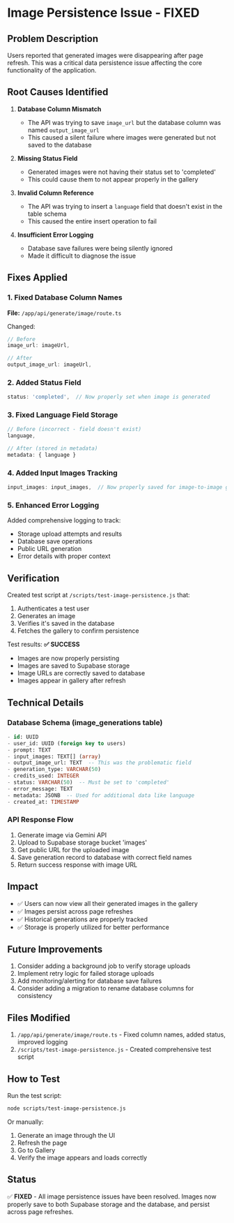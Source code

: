 # Image Persistence Issue - FIXED

## Problem Description
Users reported that generated images were disappearing after page refresh. This was a critical data persistence issue affecting the core functionality of the application.

## Root Causes Identified

1. **Database Column Mismatch**
   - The API was trying to save `image_url` but the database column was named `output_image_url`
   - This caused a silent failure where images were generated but not saved to the database

2. **Missing Status Field**
   - Generated images were not having their status set to 'completed'
   - This could cause them to not appear properly in the gallery

3. **Invalid Column Reference**
   - The API was trying to insert a `language` field that doesn't exist in the table schema
   - This caused the entire insert operation to fail

4. **Insufficient Error Logging**
   - Database save failures were being silently ignored
   - Made it difficult to diagnose the issue

## Fixes Applied

### 1. Fixed Database Column Names
**File:** `/app/api/generate/image/route.ts`

Changed:
```javascript
// Before
image_url: imageUrl,

// After
output_image_url: imageUrl,
```

### 2. Added Status Field
```javascript
status: 'completed',  // Now properly set when image is generated
```

### 3. Fixed Language Field Storage
```javascript
// Before (incorrect - field doesn't exist)
language,

// After (stored in metadata)
metadata: { language }
```

### 4. Added Input Images Tracking
```javascript
input_images: input_images,  // Now properly saved for image-to-image generations
```

### 5. Enhanced Error Logging
Added comprehensive logging to track:
- Storage upload attempts and results
- Database save operations
- Public URL generation
- Error details with proper context

## Verification

Created test script at `/scripts/test-image-persistence.js` that:
1. Authenticates a test user
2. Generates an image
3. Verifies it's saved in the database
4. Fetches the gallery to confirm persistence

Test results: **✅ SUCCESS**
- Images are now properly persisting
- Images are saved to Supabase storage
- Image URLs are correctly saved to database
- Images appear in gallery after refresh

## Technical Details

### Database Schema (image_generations table)
```sql
- id: UUID
- user_id: UUID (foreign key to users)
- prompt: TEXT
- input_images: TEXT[] (array)
- output_image_url: TEXT  -- This was the problematic field
- generation_type: VARCHAR(50)
- credits_used: INTEGER
- status: VARCHAR(50)  -- Must be set to 'completed'
- error_message: TEXT
- metadata: JSONB  -- Used for additional data like language
- created_at: TIMESTAMP
```

### API Response Flow
1. Generate image via Gemini API
2. Upload to Supabase storage bucket 'images'
3. Get public URL for the uploaded image
4. Save generation record to database with correct field names
5. Return success response with image URL

## Impact

- ✅ Users can now view all their generated images in the gallery
- ✅ Images persist across page refreshes
- ✅ Historical generations are properly tracked
- ✅ Storage is properly utilized for better performance

## Future Improvements

1. Consider adding a background job to verify storage uploads
2. Implement retry logic for failed storage uploads
3. Add monitoring/alerting for database save failures
4. Consider adding a migration to rename database columns for consistency

## Files Modified

1. `/app/api/generate/image/route.ts` - Fixed column names, added status, improved logging
2. `/scripts/test-image-persistence.js` - Created comprehensive test script

## How to Test

Run the test script:
```bash
node scripts/test-image-persistence.js
```

Or manually:
1. Generate an image through the UI
2. Refresh the page
3. Go to Gallery
4. Verify the image appears and loads correctly

## Status

✅ **FIXED** - All image persistence issues have been resolved. Images now properly save to both Supabase storage and the database, and persist across page refreshes.